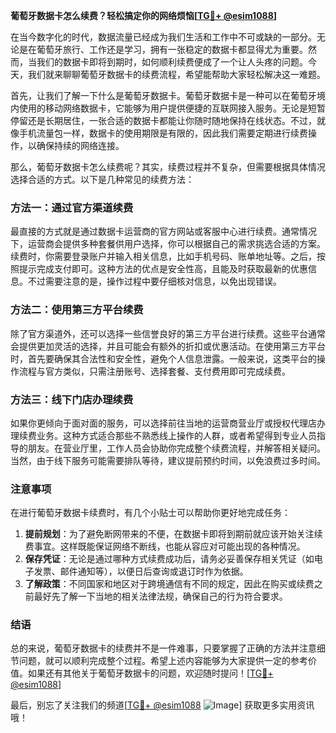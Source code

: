 **葡萄牙数据卡怎么续费？轻松搞定你的网络烦恼[[TG💪+ @esim1088](https://t.me/s/esim1088)]**

在当今数字化的时代，数据流量已经成为我们生活和工作中不可或缺的一部分。无论是在葡萄牙旅行、工作还是学习，拥有一张稳定的数据卡都显得尤为重要。然而，当我们的数据卡即将到期时，如何顺利续费便成了一个让人头疼的问题。今天，我们就来聊聊葡萄牙数据卡的续费流程，希望能帮助大家轻松解决这一难题。

首先，让我们了解一下什么是葡萄牙数据卡。葡萄牙数据卡是一种可以在葡萄牙境内使用的移动网络数据卡，它能够为用户提供便捷的互联网接入服务。无论是短暂停留还是长期居住，一张合适的数据卡都能让你随时随地保持在线状态。不过，就像手机流量包一样，数据卡的使用期限是有限的，因此我们需要定期进行续费操作，以确保持续的网络连接。

那么，葡萄牙数据卡怎么续费呢？其实，续费过程并不复杂，但需要根据具体情况选择合适的方式。以下是几种常见的续费方法：

### 方法一：通过官方渠道续费

最直接的方式就是通过数据卡运营商的官方网站或客服中心进行续费。通常情况下，运营商会提供多种套餐供用户选择，你可以根据自己的需求挑选合适的方案。续费时，你需要登录账户并输入相关信息，比如手机号码、账单地址等。之后，按照提示完成支付即可。这种方法的优点是安全性高，且能及时获取最新的优惠信息。不过需要注意的是，操作过程中要仔细核对信息，以免出现错误。

### 方法二：使用第三方平台续费

除了官方渠道外，还可以选择一些信誉良好的第三方平台进行续费。这些平台通常会提供更加灵活的选择，并且可能会有额外的折扣或优惠活动。在使用第三方平台时，首先要确保其合法性和安全性，避免个人信息泄露。一般来说，这类平台的操作流程与官方类似，只需注册账号、选择套餐、支付费用即可完成续费。

### 方法三：线下门店办理续费

如果你更倾向于面对面的服务，可以选择前往当地的运营商营业厅或授权代理店办理续费业务。这种方式适合那些不熟悉线上操作的人群，或者希望得到专业人员指导的朋友。在营业厅里，工作人员会协助你完成整个续费流程，并解答相关疑问。当然，由于线下服务可能需要排队等待，建议提前预约时间，以免浪费过多时间。

### 注意事项

在进行葡萄牙数据卡续费时，有几个小贴士可以帮助你更好地完成任务：

1. **提前规划**：为了避免断网带来的不便，在数据卡即将到期前就应该开始关注续费事宜。这样既能保证网络不断线，也能从容应对可能出现的各种情况。
2. **保存凭证**：无论是通过哪种方式续费成功后，请务必妥善保存相关凭证（如电子发票、邮件通知等），以便日后查询或退订时作为依据。
3. **了解政策**：不同国家和地区对于跨境通信有不同的规定，因此在购买或续费之前最好先了解一下当地的相关法律法规，确保自己的行为符合要求。

### 结语

总的来说，葡萄牙数据卡的续费并不是一件难事，只要掌握了正确的方法并注意细节问题，就可以顺利完成整个过程。希望上述内容能够为大家提供一定的参考价值。如果还有其他关于葡萄牙数据卡的问题，欢迎随时提问！[[TG💪+ @esim1088](https://t.me/s/esim1088)]

最后，别忘了关注我们的频道[[TG💪+ @esim1088](https://t.me/s/esim1088) ![Image](https://i.postimg.cc/4NQfJmqS/Snipaste-2025-05-13-00-14-12.png)] 获取更多实用资讯哦！